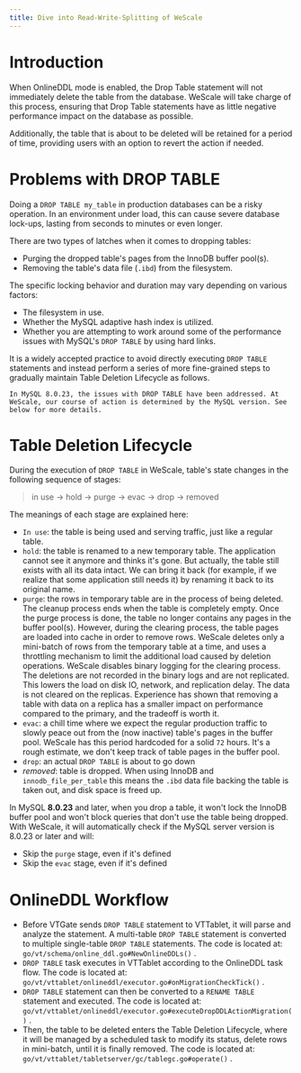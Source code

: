 ```yaml
---
title: Dive into Read-Write-Splitting of WeScale
---
```


# Introduction

When OnlineDDL mode is enabled, the Drop Table statement will not immediately delete the table from the database. WeScale will take charge of this process, ensuring that Drop Table statements have as little negative performance impact on the database as possible.

Additionally, the table that is about to be deleted will be retained for a period of time, providing users with an option to revert the action if needed.

# Problems with DROP TABLE

Doing a `DROP TABLE my_table` in production databases can be a risky operation. In an environment under load, this can cause severe database lock-ups, lasting from seconds to minutes or even longer.

There are two types of latches when it comes to dropping tables:

- Purging the dropped table's pages from the InnoDB buffer pool(s).
- Removing the table's data file (`.ibd`) from the filesystem.

The specific locking behavior and duration may vary depending on various factors:

- The filesystem in use.
- Whether the MySQL adaptive hash index is utilized.
- Whether you are attempting to work around some of the performance issues with MySQL's `DROP TABLE` by using hard links.

It is a widely accepted practice to avoid directly executing `DROP TABLE` statements and instead perform a series of more fine-grained steps to gradually maintain Table Deletion Lifecycle as follows.

`In MySQL 8.0.23, the issues with DROP TABLE have been addressed. At WeScale, our course of action is determined by the MySQL version. See below for more details.`

# Table Deletion Lifecycle

During the execution of `DROP TABLE` in WeScale, table's state changes in the following sequence of stages:

> in use -> hold -> purge -> evac -> drop -> removed
>

The meanings of each stage are explained here:

- `In use`: the table is being used and serving traffic, just like a regular table.
- `hold`: the table is renamed to a new temporary table. The application cannot see it anymore and thinks it's gone. But actually, the table still exists with all its data intact. We can bring it back (for example, if we realize that some application still needs it) by renaming it back to its original name.
- `purge`: the rows in temporary table are in the process of being deleted. The cleanup process ends when the table is completely empty. Once the purge process is done, the table no longer contains any pages in the buffer pool(s). However, during the clearing process, the table pages are loaded into cache in order to remove rows. WeScale deletes only a mini-batch of rows from the temporary table at a time, and uses a throttling mechanism to limit the additional load caused by deletion operations. WeScale disables binary logging for the clearing process. The deletions are not recorded in the binary logs and are not replicated. This lowers the load on disk IO, network, and replication delay. The data is not cleared on the replicas. Experience has shown that removing a table with data on a replica has a smaller impact on performance compared to the primary, and the tradeoff is worth it.
- `evac`: a chill time where we expect the regular production traffic to slowly peace out from the (now inactive) table's pages in the buffer pool. WeScale has this period hardcoded for a solid `72` hours. It's a rough estimate, we don't keep track of table pages in the buffer pool.
- `drop`: an actual `DROP TABLE` is about to go down
- *removed*: table is dropped. When using InnoDB and `innodb_file_per_table` this means the `.ibd` data file backing the table is taken out, and disk space is freed up.

In MySQL **8.0.23** and later, when you drop a table, it won't lock the InnoDB buffer pool and won't block queries that don't use the table being dropped. With WeScale, it will automatically check if the MySQL server version is 8.0.23 or later and will:

- Skip the `purge` stage, even if it's defined
- Skip the `evac` stage, even if it's defined

# OnlineDDL Workflow

- Before VTGate sends `DROP TABLE` statement to VTTablet, it will parse and analyze the statement. A multi-table `DROP TABLE` statement is converted to multiple single-table `DROP TABLE` statements. The code is located at: `go/vt/schema/online_ddl.go#NewOnlineDDLs()` .
- `DROP TABLE` task executes in VTTablet according to the OnlineDDL task flow. The code is located at: `go/vt/vttablet/onlineddl/executor.go#onMigrationCheckTick()` .
- `DROP TABLE` statement can then be converted to a `RENAME TABLE` statement and executed. The code is located at: `go/vt/vttablet/onlineddl/executor.go#executeDropDDLActionMigration()` .
- Then, the table to be deleted enters the Table Deletion Lifecycle, where it will be managed by a scheduled task to modify its status, delete rows in mini-batch, until it is finally removed. The code is located at: `go/vt/vttablet/tabletserver/gc/tablegc.go#operate()` .
